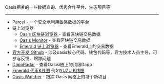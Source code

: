 Oasis相关的一些数据查询、优秀合作平台、生态项目等

------

- [Parcel](https://auth.oasislabs.com/) - 一个安全地利用敏感数据的平台
- 链上浏览器
  - [Oasis 区块链浏览器](https://www.oasisscan.com/) - 查看区块链交易数据
  - [Oasis Monitor](https://oasismonitor.com/) - 查看区块链交易数据
  - [Emerald 链上浏览器](https://explorer.emerald.oasis.dev/) - 查看Emerald上的交易数据
- [官方开发 Github](https://github.com/oasisprotocol) - 涉及oasis核心代码、钱包代码等，官方技术人员主导，可参与反馈、跟踪问题
- [DappRadar](https://dappradar.com/rankings/protocol/oasis) - 查看Oasisi链上的顶级Dapp
- [Emerald 代币K线图](https://dexscreener.com/oasisemerald) 例如[YUZU K线图](https://dexscreener.com/oasisemerald/0x941494a56164ea04d79f9867dddb0dd754a625cc) 
- [Oasis Watcher](https://oasiswatcher.com/dapps-list/) - 跟踪 Oasis 网络上的每个新项目
